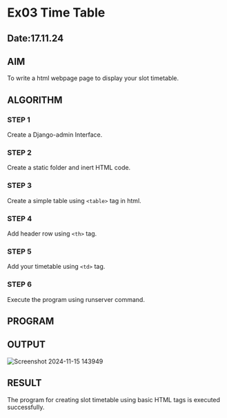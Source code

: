 # Ex03 Time Table
## Date:17.11.24

## AIM
To write a html webpage page to display your slot timetable.

## ALGORITHM
### STEP 1
Create a Django-admin Interface.

### STEP 2
Create a static folder and inert HTML code.

### STEP 3
Create a simple table using ```<table>``` tag in html.

### STEP 4
Add header row using ```<th>``` tag.

### STEP 5
Add your timetable using ```<td>``` tag.

### STEP 6
Execute the program using runserver command.

## PROGRAM


## OUTPUT
![Screenshot 2024-11-15 143949](https://github.com/user-attachments/assets/a27a6698-81a6-4daa-be3f-17b510b6d0c7)



## RESULT
The program for creating slot timetable using basic HTML tags is executed successfully.
